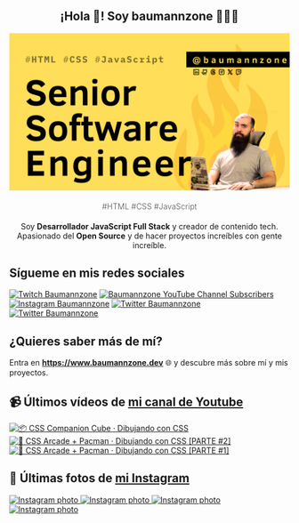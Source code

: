 <p align="center">
   <h2 align="center">¡Hola 👋! Soy baumannzone 👨🏻‍💻</h2>
   <img align="center" src="img/Senior Software Engineer.png" />
   <h4 align="center" style="font-weight: 300; color: #555;">#HTML #CSS #JavaScript</h4>
</p>

<p align="center" style="margin-bottom: 20px">Soy <strong>Desarrollador JavaScript Full Stack</strong> y creador de contenido tech.
<br/>
Apasionado del <strong>Open Source</strong> y de hacer proyectos increíbles con gente increíble.
</p>

## Sígueme en mis redes sociales

[![Twitch Baumannzone](https://img.shields.io/twitch/status/baumannzone?style=social)](https://twitch.tv/baumannzone)
[![Baumannzone YouTube Channel Subscribers](https://img.shields.io/youtube/channel/subscribers/UCTTj5ztXnGeDRPFVsBp7VMA?style=social)](https://youtube.com/rambitojs)
[![Instagram Baumannzone](https://img.shields.io/badge/Baumannzone--_.svg?label=Instagram&style=social&logo=instagram)](https://instagram.com/baumannzone)
[![Twitter Baumannzone](https://img.shields.io/twitter/follow/Baumannzone?label=Twitter&style=social)](https://twitter.com/baumannzone)
[![Twitter Baumannzone](https://img.shields.io/badge/LinkedIn-ffffff?logo=linkedin&logoColor=black)](https://www.linkedin.com/in/baumannzone/)


## ¿Quieres saber más de mí?

Entra en **https://www.baumannzone.dev** 🌐 y descubre más sobre mí y mis proyectos.

## 📹 Últimos vídeos de [mi canal de Youtube](https://youtube.com/rambitojs?sub_confirmation=1)


<a href='https://youtu.be/W6xwoSJahA0' target='_blank'>
  <img width='30%' src='https://img.youtube.com/vi/W6xwoSJahA0/mqdefault.jpg' alt='📦 CSS Companion Cube · Dibujando con CSS' />
</a>
<a href='https://youtu.be/9C3NXVXewH8' target='_blank'>
  <img width='30%' src='https://img.youtube.com/vi/9C3NXVXewH8/mqdefault.jpg' alt='👾 CSS Arcade + Pacman · Dibujando con CSS [PARTE #2]' />
</a>
<a href='https://youtu.be/2ahqLdgkSxA' target='_blank'>
  <img width='30%' src='https://img.youtube.com/vi/2ahqLdgkSxA/mqdefault.jpg' alt='👾 CSS Arcade + Pacman · Dibujando con CSS [PARTE #1]' />
</a>

## 📸 Últimas fotos de [mi Instagram](https://instagram.com/baumannzone)


<a href='https://instagram.com/p/C_zkCnMNVJ8' target='_blank'>
  <img width='20%' src='https://instagram.ffru4-1.fna.fbcdn.net/v/t51.29350-15/459285584_1457234704829851_6995853833957953455_n.jpg?stp=dst-jpg_e35_s1080x1080&_nc_ht=instagram.ffru4-1.fna.fbcdn.net&_nc_cat=107&_nc_ohc=p-X_N3WJ-nAQ7kNvgFKZ9GD&_nc_gid=4281c30f4a8d4997b01ea187fa3b7eb0&edm=APU89FABAAAA&ccb=7-5&ig_cache_key=MzQ1NTI2Mzg0ODMxNzQwNzg2OA%3D%3D.3-ccb7-5&oh=00_AYB0WRE_e2wznjbNab2R6aUnwaQQ0ihh7faJ_YARACGE0w&oe=66F1DEE1&_nc_sid=bc0c2c' alt='Instagram photo' />
</a>
<a href='https://instagram.com/p/C_lEVIutGon' target='_blank'>
  <img width='20%' src='https://instagram.ffru4-1.fna.fbcdn.net/v/t51.29350-15/458727877_523436946869277_3673050343901258561_n.jpg?stp=dst-jpg_e35_s1080x1080&_nc_ht=instagram.ffru4-1.fna.fbcdn.net&_nc_cat=109&_nc_ohc=8ZK64ypa9hQQ7kNvgGrQj2M&_nc_gid=4281c30f4a8d4997b01ea187fa3b7eb0&edm=APU89FABAAAA&ccb=7-5&ig_cache_key=MzQ1MTE4MzczNDExNzkxOTI3MQ%3D%3D.3-ccb7-5&oh=00_AYCyE_0UmiciWTqYsKCTaQfXKEm5LlTOfS9-ooMFe64Gjw&oe=66F1F34A&_nc_sid=bc0c2c' alt='Instagram photo' />
</a>
<a href='https://instagram.com/p/C_d-g2cA-qH' target='_blank'>
  <img width='20%' src='https://instagram.ffru4-1.fna.fbcdn.net/v/t51.29350-15/458398399_406202769172685_4268618283254889208_n.jpg?stp=dst-jpg_e35_s1080x1080&_nc_ht=instagram.ffru4-1.fna.fbcdn.net&_nc_cat=105&_nc_ohc=aDWG8iEYF_oQ7kNvgGIo_06&_nc_gid=4281c30f4a8d4997b01ea187fa3b7eb0&edm=APU89FABAAAA&ccb=7-5&ig_cache_key=MzQ0OTE4NzgyNTk5NDY4OTE1OQ%3D%3D.3-ccb7-5&oh=00_AYB7ocniClEkKGFGJP08mo5vfl3wg7aBq5n7y9HCAcq0Yg&oe=66F1DCE3&_nc_sid=bc0c2c' alt='Instagram photo' />
</a>
<a href='https://instagram.com/p/C_YVnWaNoYj' target='_blank'>
  <img width='20%' src='https://instagram.ffru4-1.fna.fbcdn.net/v/t51.29350-15/457627910_804749481734462_8433220831862104834_n.jpg?stp=dst-jpg_e35_s1080x1080&_nc_ht=instagram.ffru4-1.fna.fbcdn.net&_nc_cat=102&_nc_ohc=tsDWhNZ-ergQ7kNvgGeAbSi&_nc_gid=4281c30f4a8d4997b01ea187fa3b7eb0&edm=APU89FABAAAA&ccb=7-5&ig_cache_key=MzQ0NzYwMDU3Nzg1MDU0MTYwMw%3D%3D.3-ccb7-5&oh=00_AYCIwHvSjFcWvPHrDxiyb19nkruzhVLa8JoMCov2cTAnOg&oe=66F1F0E0&_nc_sid=bc0c2c' alt='Instagram photo' />
</a>
